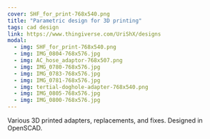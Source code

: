 ```yaml
---
cover: SHF_for_print-768x540.png
title: "Parametric design for 3D printing"
tags: cad design
link: https://www.thingiverse.com/UriShX/designs
modal:
  - img: SHF_for_print-768x540.png
  - img: IMG_0804-768x576.jpg
  - img: AC_hose_adaptor-768x507.png
  - img: IMG_0780-768x576.jpg
  - img: IMG_0783-768x576.jpg
  - img: IMG_0781-768x576.jpg
  - img: tertial-doghole-adapter-768x540.png
  - img: IMG_0805-768x576.jpg
  - img: IMG_0800-768x576.jpg
---
```

Various 3D printed adapters, replacements, and fixes.
Designed in OpenSCAD.